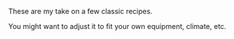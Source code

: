 These are my take on a few classic recipes.

You might want to adjust it to fit your own equipment, climate, etc.